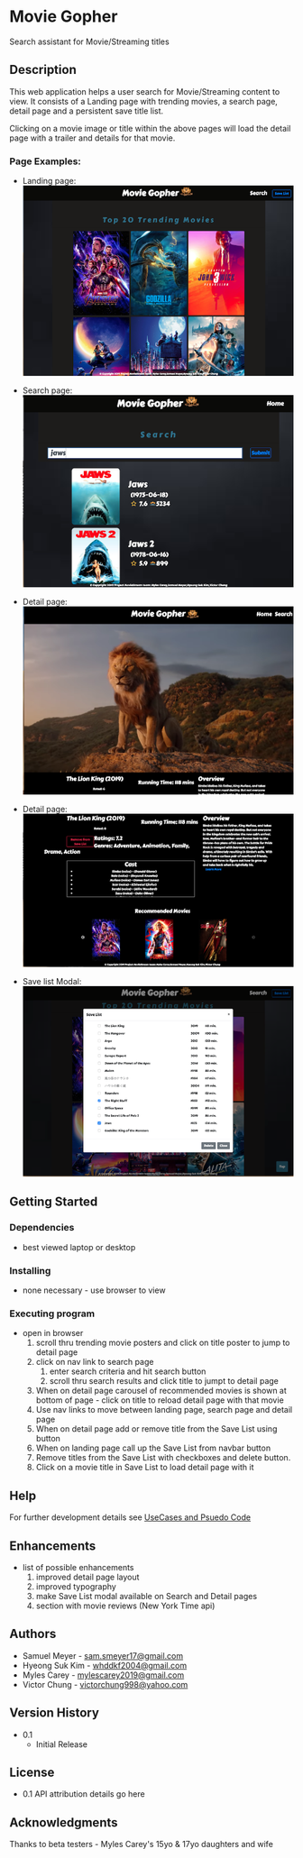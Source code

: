 # Movie Gopher

Search assistant for Movie/Streaming titles

## Description
 
This web application helps a user search for Movie/Streaming content to view.
It consists of a Landing page with trending movies, a search page, detail page and a persistent save title list.

Clicking on a movie image or title within the above pages will load the detail page with a trailer and details for that movie.


### Page Examples:


* Landing page:
  ![landing-page](assets/images/wireframe_trend01.png)

* Search page:
  ![search-page](assets/images/wireframe_search01.png)

* Detail page:
  ![detail-page](assets/images/wireframe_detail01.png)

* Detail page:
  ![detail-page](assets/images/wireframe_detail02.png)

* Save list Modal:
  ![detail-page](assets/images/wireframe_savelist01.png)


## Getting Started

### Dependencies

* best viewed laptop or desktop

### Installing

* none necessary - use browser to view

### Executing program

* open in browser 
    1. scroll thru trending movie posters and click on title poster to jump to detail page
    2. click on nav link to search page
        1. enter search criteria and hit search button
        2. scroll thru search results and click title to jumpt to detail page
    3. When on detail page carousel of recommended movies is shown at bottom of page - click on
       title to reload detail page with that movie
    3. Use nav links to move between landing page, search page and detail page    
    4. When on detail page add or remove title from the Save List using button
    5. When on landing page call up the Save List from navbar button
    6. Remove titles from the Save List with checkboxes and delete button.
    7. Click on a movie title in Save List to load detail page with it 

## Help

For further development details see [UseCases and Psuedo Code](UseCases-PsuedoCode.md)

## Enhancements

* list of possible enhancements
    1. improved detail page layout
    2. improved typography
    3. make Save List modal available on Search and Detail pages
    4. section with movie reviews (New York Time api)
    
## Authors

* Samuel Meyer - sam.smeyer17@gmail.com
* Hyeong Suk Kim - whddkf2004@gmail.com
* Myles Carey - mylescarey2019@gmail.com 
* Victor Chung - victorchung998@yahoo.com

## Version History
 
* 0.1
    * Initial Release

## License

* 0.1 API attribution details go here

## Acknowledgments

Thanks to beta testers - Myles Carey's 15yo & 17yo daughters and wife 
